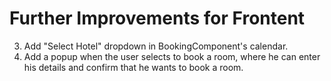 # Further Improvements for Frontent

3. Add "Select Hotel" dropdown in BookingComponent's calendar.
7. Add a popup when the user selects to book a room, where he can enter his details and confirm that he wants to book a room.
